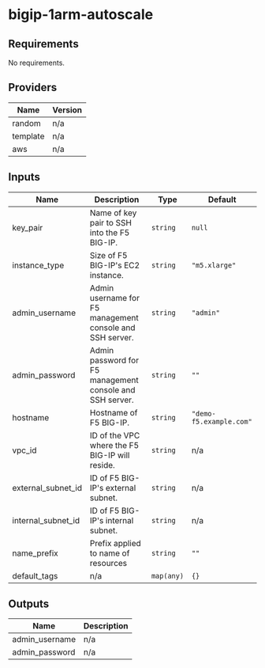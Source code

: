 # bigip-1arm-autoscale

<!-- BEGINNING OF PRE-COMMIT-TERRAFORM DOCS HOOK -->
## Requirements

No requirements.

## Providers

| Name | Version |
|------|---------|
| random | n/a |
| template | n/a |
| aws | n/a |

## Inputs

| Name | Description | Type | Default |
|------|-------------|------|---------|
| key\_pair | Name of key pair to SSH into the F5 BIG-IP. | `string` | `null` |
| instance\_type | Size of F5 BIG-IP's EC2 instance. | `string` | `"m5.xlarge"` |
| admin\_username | Admin username for F5 management console and SSH server. | `string` | `"admin"` |
| admin\_password | Admin password for F5 management console and SSH server. | `string` | `""` |
| hostname | Hostname of F5 BIG-IP. | `string` | `"demo-f5.example.com"` |
| vpc\_id | ID of the VPC where the F5 BIG-IP will reside. | `string` | n/a |
| external\_subnet\_id | ID of F5 BIG-IP's external subnet. | `string` | n/a |
| internal\_subnet\_id | ID of F5 BIG-IP's internal subnet. | `string` | n/a |
| name\_prefix | Prefix applied to name of resources | `string` | `""` |
| default\_tags | n/a | `map(any)` | `{}` |

## Outputs

| Name | Description |
|------|-------------|
| admin\_username | n/a |
| admin\_password | n/a |

<!-- END OF PRE-COMMIT-TERRAFORM DOCS HOOK -->